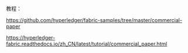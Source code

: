 教程：

https://github.com/hyperledger/fabric-samples/tree/master/commercial-paper

https://hyperledger-fabric.readthedocs.io/zh_CN/latest/tutorial/commercial_paper.html